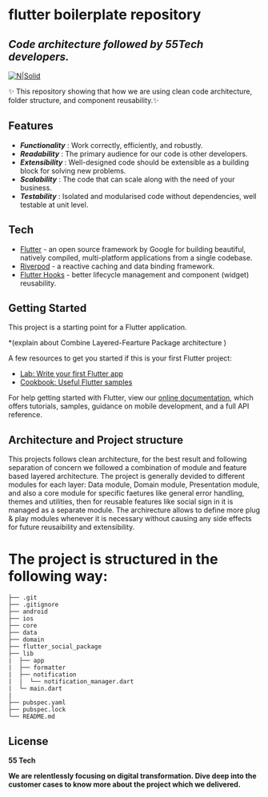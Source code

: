 # flutter boilerplate repository
## _Code architecture followed by 55Tech developers._

[![N|Solid](https://www.fiftyfivetech.io/wp-content/uploads/2021/05/logo.png)](https://nodesource.com/products/nsolid)

 ✨ This repository showing that how we are using clean code architecture, folder structure, and component reusability.✨

## Features

- _**Functionality**_  : Work correctly, efficiently, and robustly.
- _**Readability**_    : The primary audience for our code is other developers.
-  _**Extensibility**_ : Well-designed code should be extensible as a building block for solving new problems.
- _**Scalability**_    : The code that can scale along with the need of your business.
- _**Testability**_    : Isolated and modularised code without dependencies, well testable at unit level.

## Tech

- [Flutter](https://flutter.dev/) - an open source framework by Google for building beautiful, natively compiled, multi-platform applications from a single codebase.
- [Riverpod](https://riverpod.dev/) - a reactive caching and data binding framework.
- [Flutter Hooks](https://pub.dev/packages/flutter_hooks) - better lifecycle management and component (widget) reusability.


## Getting Started

This project is a starting point for a Flutter application.

*(explain about Combine Layered-Fearture Package architecture )


A few resources to get you started if this is your first Flutter project:

- [Lab: Write your first Flutter app](https://flutter.dev/docs/get-started/codelab)
- [Cookbook: Useful Flutter samples](https://flutter.dev/docs/cookbook)

For help getting started with Flutter, view our
[online documentation](https://flutter.dev/docs), which offers tutorials,
samples, guidance on mobile development, and a full API reference.

## Architecture and Project structure
This projects follows clean architecture, for the best result and following separation of concern we followed a combination of module and feature based layered architecture. The project is generally devided to different modules for each layer: Data module, Domain module, Presentation module, and also a core module for specific faetures like general error handling, themes and utilities, then for reusable features like social sign in it is managed as a separate module. The archirecture allows to define more plug & play modules whenever it is necessary without causing any side effects for future reusaibility and extensibility. 

# The project is structured in the following way:

~~~
├── .git
├── .gitignore
├── android
├── ios
├── core
├── data
├── domain
├── flutter_social_package
├── lib
|  ├── app
|  ├── formatter
|  ├── notification
|  |  └── notification_manager.dart
|  └─ main.dart   
| 
├── pubspec.yaml
├── pubspec.lock
└── README.md
~~~

## License

**55 Tech**

**We are relentlessly focusing on digital transformation. Dive deep into the customer cases to know more about the project which we delivered.**

